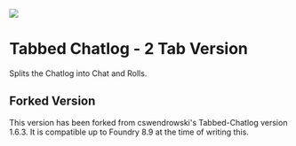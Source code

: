 ![](https://img.shields.io/badge/Foundry-v0.8.8-informational)

# Tabbed Chatlog - 2 Tab Version

Splits the Chatlog into Chat and Rolls.

## Forked Version

This version has been forked from cswendrowski's Tabbed-Chatlog version 1.6.3. It is compatible up to Foundry 8.9 at the time of writing this.
